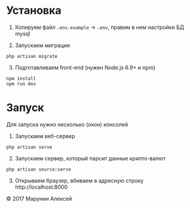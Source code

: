 # Установка

1. Копируем файл ```.env.example``` -> ```.env```, правим в нем настройки БД mysql

2. Запускаем миграции
```
php artisan migrate
```
3. Подготавливаем front-end (нужен Node.js 6.9+ и npm)
```
npm install
npm run dev
```

# Запуск

Для запуска нужно несколько (окон) консолей

1. Запускаем веб-сервер
```
php artisan serve
```
2. Запускаем сервер, который парсит данные крипто-валют
```
php artisan source:serve
```
3. Открываем браузер, вбиваем в адресную строку http://localhost:8000




&copy; 2017 Марунин Алексей